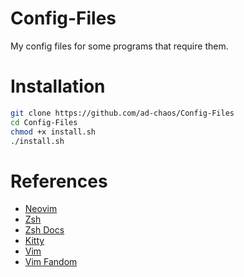 # Config-Files
My config files for some programs that require them.

# Installation
```zsh
git clone https://github.com/ad-chaos/Config-Files
cd Config-Files
chmod +x install.sh
./install.sh
```

# References
- [Neovim](https://github.com/LunarVim/Neovim-from-scratch)
- [Zsh](https://scriptingosx.com/2019/06/moving-to-zsh/)
- [Zsh Docs](https://zsh.sourceforge.io/Doc/)
- [Kitty](https://sw.kovidgoyal.net/kitty/overview/)
- [Vim](https://missing.csail.mit.edu/2020/editors/)
- [Vim Fandom](https://vim.fandom.com/wiki/Vim_Tips_Wiki)
